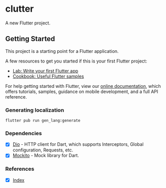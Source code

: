 # clutter

A new Flutter project.

## Getting Started

This project is a starting point for a Flutter application.

A few resources to get you started if this is your first Flutter project:

- [Lab: Write your first Flutter app](https://flutter.dev/docs/get-started/codelab)
- [Cookbook: Useful Flutter samples](https://flutter.dev/docs/cookbook)

For help getting started with Flutter, view our
[online documentation](https://flutter.dev/docs), which offers tutorials,
samples, guidance on mobile development, and a full API reference.

### Generating localization

`flutter pub run gen_lang:generate`


### Dependencies
- [x] [Dio][dio] - HTTP client for Dart, which supports Interceptors, Global configuration, Requests, etc.
- [x] [Mockito][mockito] - Mock library for Dart.

### References
- [x] [Index](/docs/index.md)


[dio]: https://pub.dev/packages/dio
[mockito]: https://pub.dev/packages/mockito